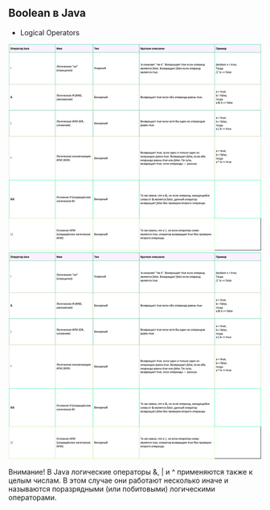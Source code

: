 ## Boolean в Java

* Logical Operators

![img.png](img%2Fimg.png)
![img_1.png](img%2Fimg_1.png)


Внимание! В Java логические операторы &, | и ^ применяются также к целым числам. В этом случае они работают несколько иначе и называются поразрядными (или побитовыми) логическими операторами.